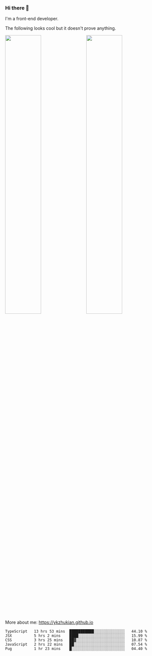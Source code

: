 ### Hi there 👋

I'm a front-end developer.

The following looks cool but it doesn't prove anything.

[<img align="right" width="48%" src="https://github-readme-stats.vercel.app/api?username=ykzhukian&show_icons=true&theme=dracula">](https://github.com/anuraghazra/github-readme-stats)

[<img width="48%" src="https://github-readme-stats.vercel.app/api/top-langs/?username=ykzhukian&layout=compact&theme=dracula">](https://github.com/anuraghazra/github-readme-stats)

More about me: 
https://ykzhukian.github.io

<!--START_SECTION:waka-->
```text
TypeScript   13 hrs 53 mins  ███████████░░░░░░░░░░░░░░   44.10 % 
JSX          5 hrs 2 mins    ████░░░░░░░░░░░░░░░░░░░░░   15.99 % 
CSS          3 hrs 25 mins   ██▓░░░░░░░░░░░░░░░░░░░░░░   10.87 % 
JavaScript   2 hrs 22 mins   ██░░░░░░░░░░░░░░░░░░░░░░░   07.54 % 
Pug          1 hr 23 mins    █░░░░░░░░░░░░░░░░░░░░░░░░   04.40 % 
```
<!--END_SECTION:waka-->
